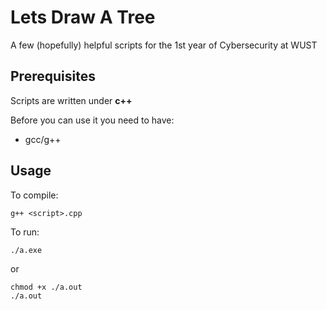 # Lets Draw A Tree

A few (hopefully) helpful scripts for the 1st year of Cybersecurity at WUST

## Prerequisites
Scripts are written under **c++**

Before you can use it you need to have:
* gcc/g++

## Usage

To compile:

```
g++ <script>.cpp
```

To run:

```
./a.exe
```

or 

```
chmod +x ./a.out
./a.out
```
